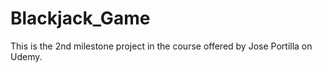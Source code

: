 # Blackjack_Game
This is the 2nd milestone project in the course offered by Jose Portilla on Udemy.

